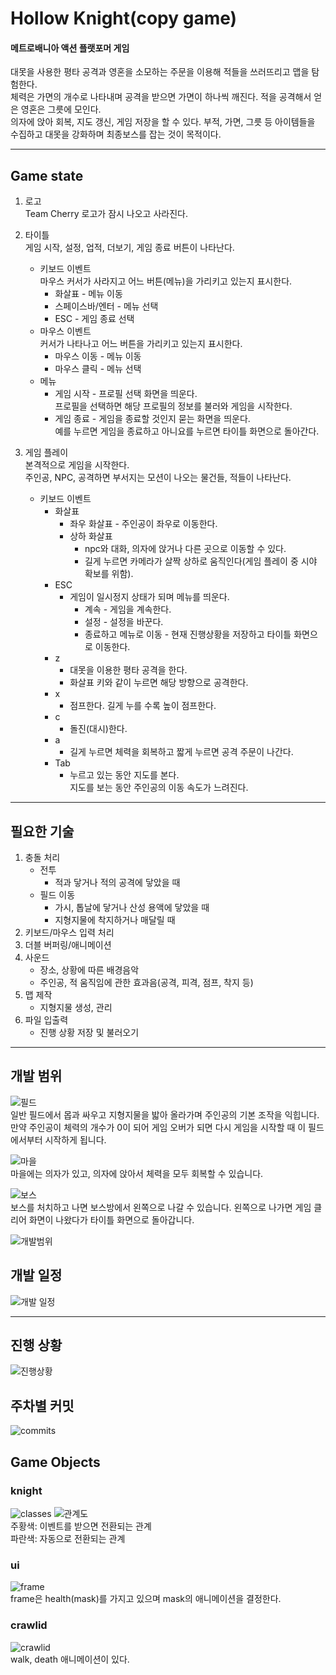 # Hollow Knight(copy game)
#### 메트로배니아 액션 플랫포머 게임   
대못을 사용한 평타 공격과 영혼을 소모하는 주문을 이용해 적들을 쓰러뜨리고 맵을 탐험한다.   
체력은 가면의 개수로 나타내며 공격을 받으면 가면이 하나씩 깨진다. 적을 공격해서 얻은 영혼은 그릇에 모인다.  
의자에 앉아 회복, 지도 갱신, 게임 저장을 할 수 있다.
부적, 가면, 그릇 등 아이템들을 수집하고 대못을 강화하며 최종보스를 잡는 것이 목적이다.
***
## Game state
1. 로고   
Team Cherry 로고가 잠시 나오고 사라진다.   
2. 타이틀   
게임 시작, 설정, 업적, 더보기, 게임 종료 버튼이 나타난다.     
    - 키보드 이벤트   
    마우스 커서가 사라지고 어느 버튼(메뉴)을 가리키고 있는지 표시한다.  
        - 화살표 - 메뉴 이동
        - 스페이스바/엔터 - 메뉴 선택
        - ESC - 게임 종료 선택
    - 마우스 이벤트   
     커서가 나타나고 어느 버튼을 가리키고 있는지 표시한다.  
        - 마우스 이동 - 메뉴 이동
        - 마우스 클릭 - 메뉴 선택 
    - 메뉴
        - 게임 시작 - 프로필 선택 화면을 띄운다.   
          프로필을 선택하면 해당 프로필의 정보를 불러와 게임을 시작한다.
        - 게임 종료 - 게임을 종료할 것인지 묻는 화면을 띄운다.   
          예를 누르면 게임을 종료하고 아니요를 누르면 타이틀 화면으로 돌아간다.
        
3. 게임 플레이   
본격적으로 게임을 시작한다.   
주인공, NPC, 공격하면 부서지는 모션이 나오는 물건들, 적들이 나타난다.
    - 키보드 이벤트
        - 화살표
            - 좌우 화살표 - 주인공이 좌우로 이동한다.
            - 상하 화살표
                - npc와 대화, 의자에 앉거나 다른 곳으로 이동할 수 있다.
                - 길게 누르면 카메라가 살짝 상하로 움직인다(게임 플레이 중 시야 확보를 위함).   
        - ESC
            - 게임이 일시정지 상태가 되며 메뉴를 띄운다.
                - 계속 - 게임을 계속한다.
                - 설정 - 설정을 바꾼다.
                - 종료하고 메뉴로 이동 - 현재 진행상황을 저장하고 타이틀 화면으로 이동한다.
        - z
            - 대못을 이용한 평타 공격을 한다.
            - 화살표 키와 같이 누르면 해당 방향으로 공격한다.
        - x
            - 점프한다. 길게 누를 수록 높이 점프한다.
        - c
            - 돌진(대시)한다.
        - a
            - 길게 누르면 체력을 회복하고 짧게 누르면 공격 주문이 나간다.
        - Tab
            - 누르고 있는 동안 지도를 본다.  
            지도를 보는 동안 주인공의 이동 속도가 느려진다.
        
***
## 필요한 기술
1. 충돌 처리
    - 전투
        - 적과 닿거나 적의 공격에 닿았을 때
    - 필드 이동
        - 가시, 톱날에 닿거나 산성 용액에 닿았을 때
        - 지형지물에 착지하거나 매달릴 때
2. 키보드/마우스 입력 처리      
3. 더블 버퍼링/애니메이션
4. 사운드
    - 장소, 상황에 따른 배경음악
    - 주인공, 적 움직임에 관한 효과음(공격, 피격, 점프, 착지 등)
5. 맵 제작
    - 지형지물 생성, 관리
6. 파일 입출력
    - 진행 상황 저장 및 불러오기    

***
## 개발 범위
![필드](https://user-images.githubusercontent.com/70762557/95732501-cb0d5b80-0cbb-11eb-83e4-9246420f90a4.PNG)   
일반 필드에서 몹과 싸우고 지형지물을 밟아 올라가며 주인공의 기본 조작을 익힙니다.  
만약 주인공이 체력의 개수가 0이 되어 게임 오버가 되면 다시 게임을 시작할 때 이 필드에서부터 시작하게 됩니다.   

![마을](https://user-images.githubusercontent.com/70762557/95732506-cc3e8880-0cbb-11eb-8a64-135ed65ddff3.PNG)   
마을에는 의자가 있고, 의자에 앉아서 체력을 모두 회복할 수 있습니다.   

![보스](https://user-images.githubusercontent.com/70762557/95732513-ce084c00-0cbb-11eb-9938-eabdebad4d92.PNG)   
보스를 처치하고 나면 보스방에서 왼쪽으로 나갈 수 있습니다. 왼쪽으로 나가면 게임 클리어 화면이 나왔다가 타이틀 화면으로 돌아갑니다. 

![개발범위](https://user-images.githubusercontent.com/70762557/95712217-617f5400-0c9f-11eb-9b69-058d97087468.PNG)   

## 개발 일정
![개발 일정](https://user-images.githubusercontent.com/70762557/95712267-75c35100-0c9f-11eb-8a83-617bf993b1e1.PNG)   


***
## 진행 상황   
![진행상황](https://user-images.githubusercontent.com/70762557/99884718-aff71980-2c73-11eb-88c9-18d700cacf35.PNG)   

## 주차별 커밋   
![commits](https://user-images.githubusercontent.com/70762557/99884721-b1284680-2c73-11eb-94de-a4d39d6fdf98.PNG)   

## Game Objects   
### knight   
![classes](https://user-images.githubusercontent.com/70762557/99884719-b1284680-2c73-11eb-99a5-4913d009859c.PNG)
![관계도](https://user-images.githubusercontent.com/70762557/99884723-b1c0dd00-2c73-11eb-8fe7-cf4ca2bc1ddb.PNG)   
주황색: 이벤트를 받으면 전환되는 관계   
파란색: 자동으로 전환되는 관계   

### ui   
![frame](https://user-images.githubusercontent.com/70762557/99884722-b1c0dd00-2c73-11eb-8ce8-03c5011b49eb.PNG)   
frame은 health(mask)를 가지고 있으며 mask의 애니메이션을 결정한다.   

### crawlid   
![crawlid](https://user-images.githubusercontent.com/70762557/99885111-fc435900-2c75-11eb-91c7-cd9d948d94b5.PNG)   
walk, death 애니메이션이 있다.

